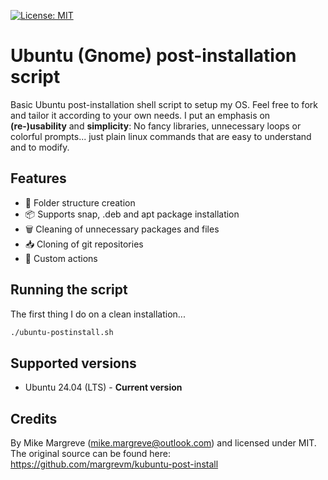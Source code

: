 [![License: MIT](https://img.shields.io/badge/License-MIT-yellow.svg)](https://opensource.org/licenses/MIT)

# Ubuntu (Gnome) post-installation script

Basic Ubuntu post-installation shell script to setup my OS. Feel free to fork and tailor it according to your own needs. I put an emphasis on **(re-)usability** and **simplicity**: No fancy libraries, unnecessary loops or colorful prompts... just plain linux commands that are easy to understand and to modify.

## Features

- 📂 Folder structure creation
- 📦 Supports snap, .deb and apt package installation
- 🗑️ Cleaning of unnecessary packages and files
- 📥 Cloning of git repositories
- 🔧 Custom actions

## Running the script

The first thing I do on a clean installation...

```sh
./ubuntu-postinstall.sh 
```

## Supported versions

- Ubuntu 24.04 (LTS) - **Current version**

## Credits

By Mike Margreve (mike.margreve@outlook.com) and licensed under MIT. The original source can be found here: https://github.com/margrevm/kubuntu-post-install
